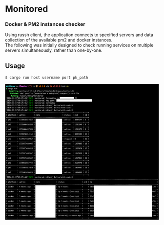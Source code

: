 # Monitored
### Docker & PM2 instances checker
<p>
Using russh client, the application connects to specified servers and data collection of the available pm2 and docker instances.<br>
The following was initially designed to check running services on multiple servers simultaneously, rather than one-by-one.
</p>

## Usage
```
$ cargo run host username port pk_path
```

![Screenshot](https://github.com/hjawhar/monitored/blob/master/screenshots/screenshot_1.png) 

